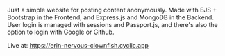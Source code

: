 Just a simple website for posting content anonymously. Made with EJS + Bootstrap in the Frontend, and Express.js and MongoDB in the Backend.
User login is managed with sessions and Passport.js, and there's also the option to login with Google or Github.

Live at: https://erin-nervous-clownfish.cyclic.app
